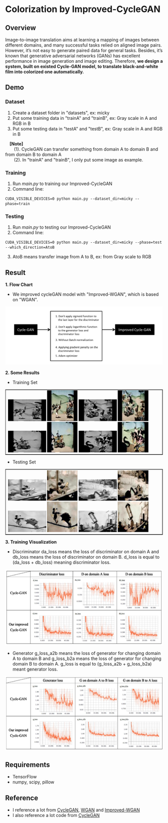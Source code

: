 # Colorization by Improved-CycleGAN

## Overview
Image-to-image translation aims at learning a mapping of images between different domains, and many successful tasks relied on aligned image pairs. However, it’s not easy to generate paired data for general tasks. Besides, it’s known that generative adversarial networks (GANs) has excellent performance in image generation and image editing. Therefore, **we design a system, built on existed Cycle-GAN model, to translate black-and-white film into colorized one automatically.**

## Demo
### Dataset
1. Create a dataset folder in "datasets", ex: micky
2. Put some training data in "trainA" and "trainB", ex: Gray scale in A and RGB in B
3. Put some testing data in "testA" and "testB", ex: Gray scale in A and RGB in B

&emsp;**[Note]**  
&emsp;&emsp;(1). CycleGAN can transfer something from domain A to domain B and from domain B to domain A  
&emsp;&emsp;(2). In "trainA" and "trainB", I only put some image as example. 

### Training
1. Run *main.py* to training our Improved-CycleGAN
2. Command line:  
```
CUDA_VISIBLE_DEVICES=0 python main.py --dataset_dir=micky --phase=train
```

### Testing
1. Run *main.py* to testing our Improved-CycleGAN
2. Command line:  
```
CUDA_VISIBLE_DEVICES=0 python main.py --dataset_dir=micky --phase=test --which_direction=AtoB
```
3. AtoB means transfer image from A to B, ex: from Gray scale to RGB

## Result
**1. Flow Chart**
* We improved cycleGAN model with "Improved-WGAN", which is based on "WGAN".
<center>
<img src="./Flow/flow.JPG" >
<br>
</center>

**2. Some Results**
* Training Set
<table border=1>
<tr>
<td>
<img src="./datasets/micky/trainA/bw100.jpg" width="25%"/>
<img src="./test/test_trainingset/AtoB_bw100.jpg"  width="20%"/>
<img src="./datasets/micky/trainA/bw300.jpg" width="25%"/>
<img src="./test/test_trainingset/AtoB_bw300.jpg" width="20%"/>
<img src="./datasets/micky/trainA/bw500.jpg" width="25%"/>
<img src="./test/test_trainingset/AtoB_bw500.jpg"  width="20%"/>
<img src="./datasets/micky/trainA/bw700.jpg" width="25%"/>
<img src="./test/test_trainingset/AtoB_bw700.jpg" width="20%"/>
</td>
</tr>

</table>

* Testing Set
<table border=1>
<tr>
<td>
<img src="./datasets/micky/testA/bw200.jpg" width="25%"/>
<img src="./test/test_testingset/AtoB_bw200.jpg"  width="20%"/>
<img src="./datasets/micky/testA/bw400.jpg" width="25%"/>
<img src="./test/test_testingset/AtoB_bw400.jpg" width="20%"/>
<img src="./datasets/micky/testA/bw600.jpg" width="25%"/>
<img src="./test/test_testingset/AtoB_bw600.jpg"  width="20%"/>
<img src="./datasets/micky/testA/bw800.jpg" width="25%"/>
<img src="./test/test_testingset/AtoB_bw800.jpg" width="20%"/>
</td>
</tr>

</table>

**3. Training Visualization**
* Discriminator
da_loss means the loss of discriminator on domain A and db_loss means the loss of discriminator on domain B. d_loss is equal to (da_loss + db_loss) meaning discriminator loss.
<center>
<img src="./visualization/Discriminator.PNG" >
<br>
</center>

* Generator
g_loss_a2b means the loss of generator for changing domain A to domain B and g_loss_b2a means the loss of generator for changing domain B to domain A. g_loss is equal to (g_loss_a2b + g_loss_b2a) meant generator loss.
<center>
<img src="./visualization/Generator.PNG" >
<br>
</center>

## Requirements
* TensorFlow
* numpy, scipy, pillow

## Reference
* I reference a lot from [CycleGAN](https://arxiv.org/abs/1703.10593), [WGAN](https://arxiv.org/abs/1701.07875) and [Improved-WGAN](https://arxiv.org/abs/1704.00028)
* I also reference a lot code from [CycleGAN](https://github.com/xhujoy/CycleGAN-tensorflow)
